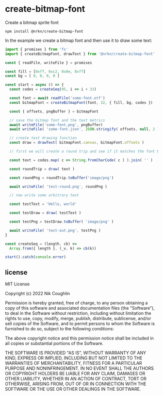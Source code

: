 # create-bitmap-font
 
Create a bitmap sprite font

`npm install @nrkn/create-bitmap-font`

In the example we create a bitmap font and then use it to draw some text:

```js
import { promises } from 'fs'
import { createBitmapFont, drawText } from '@nrkn/create-bitmap-font'

const { readFile, writeFile } = promises

const fill = [0xff, 0xc2, 0x0e, 0xff]
const bg = [ 0, 0, 0, 0 ]

const start = async () => {
  const codes = createSeq(95, i => i + 33)

  const font = await readFile('some-font.otf')
  const bitmapFont = createBitmapFont(font, 32, { fill, bg, codes })

  const { offsets, pngBuffer } = bitmapFont

  // save the bitmap font and the text metrics
  await writeFile('some-font.png', pngBuffer)
  await writeFile( 'some-font.json', JSON.stringify( offsets, null, 2 ), 'utf8' )

  // create text drawing function
  const draw = drawText( bitmapFont.canvas, bitmapFont.offsets )

  // first we will create a round trip and see if it matches the font bitmap

  const text = codes.map( c => String.fromCharCode( c ) ).join( '' )

  const roundTrip = draw( text )

  const roundPng = roundTrip.toBuffer('image/png')

  await writeFile( 'test-round.png', roundPng )

  // now write some arbitrary text

  const testText = 'Hello, world'

  const testDraw = draw( testText )

  const testPng = testDraw.toBuffer( 'image/png' )

  await writeFile( 'test-out.png', testPng )
}

const createSeq = (length, cb) =>
  Array.from({ length }, (_v, k) => cb(k))

start().catch(console.error)
```

## license

MIT License

Copyright (c) 2022 Nik Coughlin

Permission is hereby granted, free of charge, to any person obtaining a copy
of this software and associated documentation files (the "Software"), to deal
in the Software without restriction, including without limitation the rights
to use, copy, modify, merge, publish, distribute, sublicense, and/or sell
copies of the Software, and to permit persons to whom the Software is
furnished to do so, subject to the following conditions:

The above copyright notice and this permission notice shall be included in all
copies or substantial portions of the Software.

THE SOFTWARE IS PROVIDED "AS IS", WITHOUT WARRANTY OF ANY KIND, EXPRESS OR
IMPLIED, INCLUDING BUT NOT LIMITED TO THE WARRANTIES OF MERCHANTABILITY,
FITNESS FOR A PARTICULAR PURPOSE AND NONINFRINGEMENT. IN NO EVENT SHALL THE
AUTHORS OR COPYRIGHT HOLDERS BE LIABLE FOR ANY CLAIM, DAMAGES OR OTHER
LIABILITY, WHETHER IN AN ACTION OF CONTRACT, TORT OR OTHERWISE, ARISING FROM,
OUT OF OR IN CONNECTION WITH THE SOFTWARE OR THE USE OR OTHER DEALINGS IN THE
SOFTWARE.
